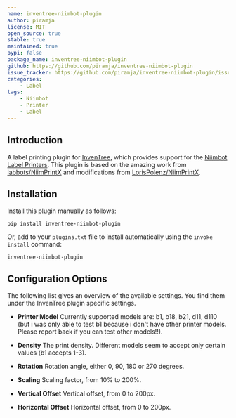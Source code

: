 ```yaml
---
name: inventree-niimbot-plugin
author: piramja
license: MIT
open_source: true
stable: true
maintained: true
pypi: false
package_name: inventree-niimbot-plugin
github: https://github.com/piramja/inventree-niimbot-plugin
issue_tracker: https://github.com/piramja/inventree-niimbot-plugin/issues
categories:
    - Label
tags:
    - Niimbot
    - Printer
    - Label
---
```


## Introduction
A label printing plugin for [InvenTree](https://inventree.org), which provides support for the [Niimbot Label Printers](https://www.niimbot.com/enweb/product_label.html?category_id=6). This plugin is based on the amazing work from [labbots/NiimPrintX](https://github.com/labbots/NiimPrintX/tree/main) and modifications from [LorisPolenz/NiimPrintX](https://github.com/LorisPolenz/NiimPrintX/tree/main).

## Installation

Install this plugin manually as follows:

```
pip install inventree-niimbot-plugin
```

Or, add to your `plugins.txt` file to install automatically using the `invoke install` command:

```
inventree-niimbot-plugin
```

## Configuration Options
The following list gives an overview of the available settings. You find them under the InvenTree plugin specific settings.

* **Printer Model**
Currently supported models are: 
b1, b18, b21, d11, d110 (but i was only able to test b1 because i don't have other printer models. Please report back if you can test other models!!).

* **Density**
The print density. Different models seem to accept only certain values (b1 accepts 1-3).

* **Rotation**
Rotation angle, either 0, 90, 180 or 270 degrees.

* **Scaling**
Scaling factor, from 10% to 200%.

* **Vertical Offset**
Vertical offset, from 0 to 200px.

* **Horizontal Offset**
Horizontal offset, from 0 to 200px.
